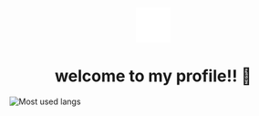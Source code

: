 <div align="center">
  <img src="ASSETS/github.svg" alt="github" height="61px">
</div>

<div align="center">

  # welcome to my profile!! 👋
  
</div>


  <table>
    <tbody>
      <tr>
        <img src="https://github-readme-stats.vercel.app/api/top-langs/?username=avaalef&layout=compact&hide_border=true&bg_color=1e1e2f&title_color=8be9fd&text_color=f8f8f2&icon_color=ff79c6&border_radius=12&card_width=350&card_height=400" alt="Most used langs">
      </tr>
    </tbody>
  </table>
